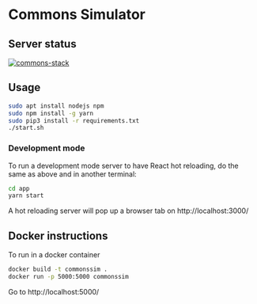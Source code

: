 # Commons Simulator

## Server status

[![commons-stack](https://circleci.com/gh/commons-stack/commons-simulator.svg?style=svg)](https://github.com/commons-stack/commons-simulator)

## Usage

```sh
sudo apt install nodejs npm
sudo npm install -g yarn
sudo pip3 install -r requirements.txt
./start.sh
```

### Development mode

To run a development mode server to have React hot reloading, do the same as above and in another terminal:
```sh
cd app
yarn start
```

A hot reloading server will pop up a browser tab on http://localhost:3000/

## Docker instructions

To run in a docker container

```sh
docker build -t commonssim .
docker run -p 5000:5000 commonssim
```

Go to http://localhost:5000/
